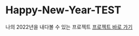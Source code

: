 # Happy-New-Year-TEST
나의 2022년을 내다볼 수 있는 프로젝트
<a href="https://amisu1203.github.io/Happy-New-Year-TEST/">프로젝트 바로 가기</a>

